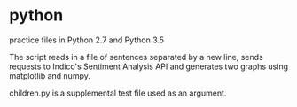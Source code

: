 # python
practice files in Python 2.7 and Python 3.5

The script reads in a file of sentences separated by a new line, sends requests to Indico's Sentiment Analysis API
and generates two graphs using matplotlib and numpy.

children.py is a supplemental test file used as an argument.

